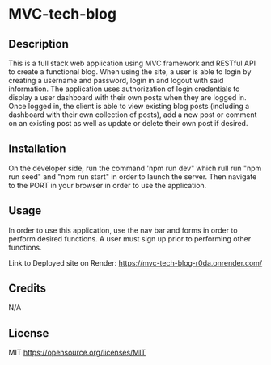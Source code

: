 # MVC-tech-blog

## Description

This is a full stack web application using MVC framework and RESTful API to create a functional blog. When using the site, a user is able to login by creating a username and password, login in and logout with said information. The application uses authorization of login credentials to display a user dashboard with their own posts when they are logged in. Once logged in, the client is able to view existing blog posts (including a dashboard with their own collection of posts), add a new post or comment on an existing post as well as update or delete their own post if desired.

## Installation

On the developer side, run the command 'npm run dev" which rull run "npm run seed" and "npm run start" in order to launch the server. Then navigate to the PORT in your browser in order to use the application.

## Usage

In order to use this application, use the nav bar and forms in order to perform desired functions. A user must sign up prior to performing other functions. 

Link to Deployed site on Render: https://mvc-tech-blog-r0da.onrender.com/

## Credits

N/A

## License

MIT https://opensource.org/licenses/MIT
